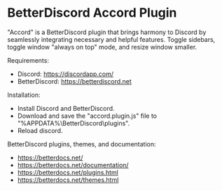 # BetterDiscord Accord Plugin
"Accord" is a BetterDiscord plugin that brings harmony to Discord by seamlessly integrating necessary and helpful features.
Toggle sidebars, toggle window "always on top" mode, and resize window smaller.

Requirements:
- Discord: https://discordapp.com/
- BetterDiscord: https://betterdiscord.net

Installation:
- Install Discord and BetterDiscord.
- Download and save the "accord.plugin.js" file to "%APPDATA%\BetterDiscord\plugins".
- Reload discord.

BetterDiscord plugins, themes, and documentation: 
- https://betterdocs.net/
- https://betterdocs.net/documentation/
- https://betterdocs.net/plugins.html
- https://betterdocs.net/themes.html

